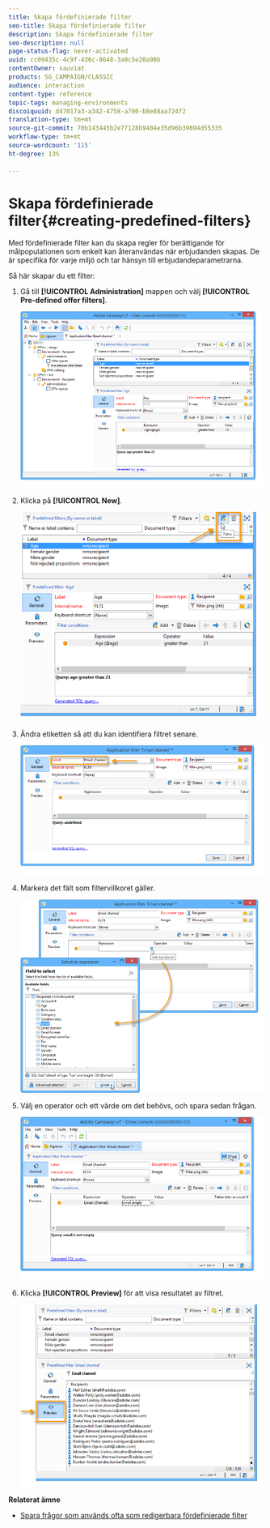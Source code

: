 ```yaml
---
title: Skapa fördefinierade filter
seo-title: Skapa fördefinierade filter
description: Skapa fördefinierade filter
seo-description: null
page-status-flag: never-activated
uuid: cc09435c-4c9f-436c-8648-3a9c5e20a98b
contentOwner: sauviat
products: SG_CAMPAIGN/CLASSIC
audience: interaction
content-type: reference
topic-tags: managing-environments
discoiquuid: d47017a3-a342-4758-a700-b8e88aa724f2
translation-type: tm+mt
source-git-commit: 70b143445b2e77128b9404e35d96b39694d55335
workflow-type: tm+mt
source-wordcount: '115'
ht-degree: 13%

---
```



# Skapa fördefinierade filter{#creating-predefined-filters}

Med fördefinierade filter kan du skapa regler för berättigande för målpopulationen som enkelt kan återanvändas när erbjudanden skapas. De är specifika för varje miljö och tar hänsyn till erbjudandeparametrarna.

Så här skapar du ett filter:

1. Gå till **[!UICONTROL Administration]** mappen och välj **[!UICONTROL Pre-defined offer filters]**.

   ![](assets/offer_filter_create_005.png)

1. Klicka på **[!UICONTROL New]**.

   ![](assets/offer_filter_create_001.png)

1. Ändra etiketten så att du kan identifiera filtret senare.

   ![](assets/offer_filter_create_002.png)

1. Markera det fält som filtervillkoret gäller.

   ![](assets/offer_filter_create_003.png)

1. Välj en operator och ett värde om det behövs, och spara sedan frågan.

   ![](assets/offer_filter_create_004.png)

1. Klicka **[!UICONTROL Preview]** för att visa resultatet av filtret.

   ![](assets/offer_filter_create_006.png)

**Relaterat ämne**

* [Spara frågor som används ofta som redigerbara fördefinierade filter](https://helpx.adobe.com/campaign/kb/simplifying-campaign-management-acc.html#Savefrequentlyusedqueriesaseditablepredefinedfilters)